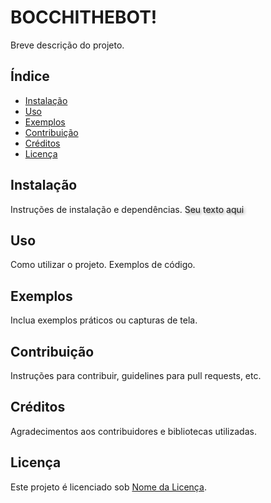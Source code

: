 # BOCCHITHEBOT!

Breve descrição do projeto.

## Índice
- [Instalação](#instalação)
- [Uso](#uso)
- [Exemplos](#exemplos)
- [Contribuição](#contribuição)
- [Créditos](#créditos)
- [Licença](#licença)

## Instalação

Instruções de instalação e dependências.
<span style="text-shadow: 2px 2px 4px #888888;">Seu texto aqui</span>


## Uso

Como utilizar o projeto. Exemplos de código.

## Exemplos

Inclua exemplos práticos ou capturas de tela.

## Contribuição

Instruções para contribuir, guidelines para pull requests, etc.

## Créditos

Agradecimentos aos contribuidores e bibliotecas utilizadas.

## Licença

Este projeto é licenciado sob [Nome da Licença](link).
